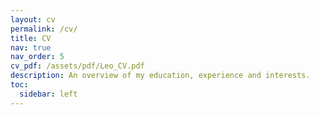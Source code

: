 ```yaml
---
layout: cv
permalink: /cv/
title: CV
nav: true
nav_order: 5
cv_pdf: /assets/pdf/Leo_CV.pdf
description: An overview of my education, experience and interests.
toc:
  sidebar: left
---
```

